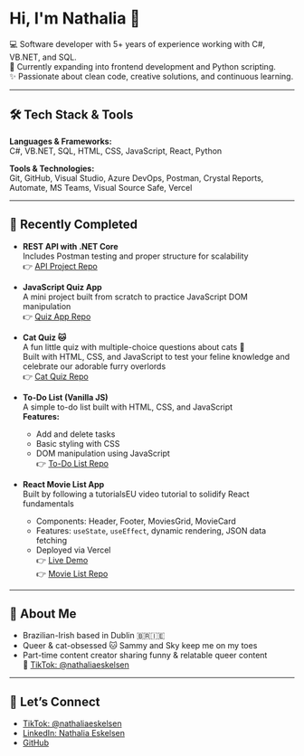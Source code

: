 # Hi, I'm Nathalia 👋

💻 Software developer with 5+ years of experience working with C#, VB.NET, and SQL.  
🌱 Currently expanding into frontend development and Python scripting.  
✨ Passionate about clean code, creative solutions, and continuous learning.

---

## 🛠️ Tech Stack & Tools

**Languages & Frameworks:**  
C#, VB.NET, SQL, HTML, CSS, JavaScript, React, Python

**Tools & Technologies:**  
Git, GitHub, Visual Studio, Azure DevOps, Postman, Crystal Reports, Automate, MS Teams, Visual Source Safe, Vercel

---

## 📌 Recently Completed

- **REST API with .NET Core**  
  Includes Postman testing and proper structure for scalability  
  👉 [API Project Repo](https://github.com/nathaliaeskelsen/rest-api-dotnet-core)

- **JavaScript Quiz App**  
  A mini project built from scratch to practice JavaScript DOM manipulation  
  👉 [Quiz App Repo](https://github.com/nathaliaeskelsen/quiz-app)

- **Cat Quiz 🐱**  
  A fun little quiz with multiple-choice questions about cats 🐾  
  Built with HTML, CSS, and JavaScript to test your feline knowledge and celebrate our adorable furry overlords  
  👉 [Cat Quiz Repo](https://github.com/NathaliaEskelsen/cat-quiz)

- **To-Do List (Vanilla JS)**  
  A simple to-do list built with HTML, CSS, and JavaScript  
  **Features:**  
  - Add and delete tasks  
  - Basic styling with CSS  
  - DOM manipulation using JavaScript  
  👉 [To-Do List Repo](https://github.com/NathaliaEskelsen/todo-list-vanilla-js)

- **React Movie List App**  
  Built by following a tutorialsEU video tutorial to solidify React fundamentals  
  - Components: Header, Footer, MoviesGrid, MovieCard  
  - Features: `useState`, `useEffect`, dynamic rendering, JSON data fetching  
  - Deployed via Vercel  
  👉 [Live Demo](https://movie-list-gold-six.vercel.app/)  
  👉 [Movie List Repo](https://github.com/nathaliaeskelsen/movie-list)

---

## 🐾 About Me

- Brazilian-Irish based in Dublin 🇧🇷🇮🇪  
- Queer & cat-obsessed 🐱 Sammy and Sky keep me on my toes  
- Part-time content creator sharing funny & relatable queer content  
  🎥 [TikTok: @nathaliaeskelsen](https://www.tiktok.com/@nathaliaeskelsen)

---

## 🔗 Let’s Connect

- [TikTok: @nathaliaeskelsen](https://www.tiktok.com/@nathaliaeskelsen)  
- [LinkedIn: Nathalia Eskelsen](https://www.linkedin.com/in/nathaliaeskelsen/)  
- [GitHub](https://github.com/nathaliaeskelsen)
